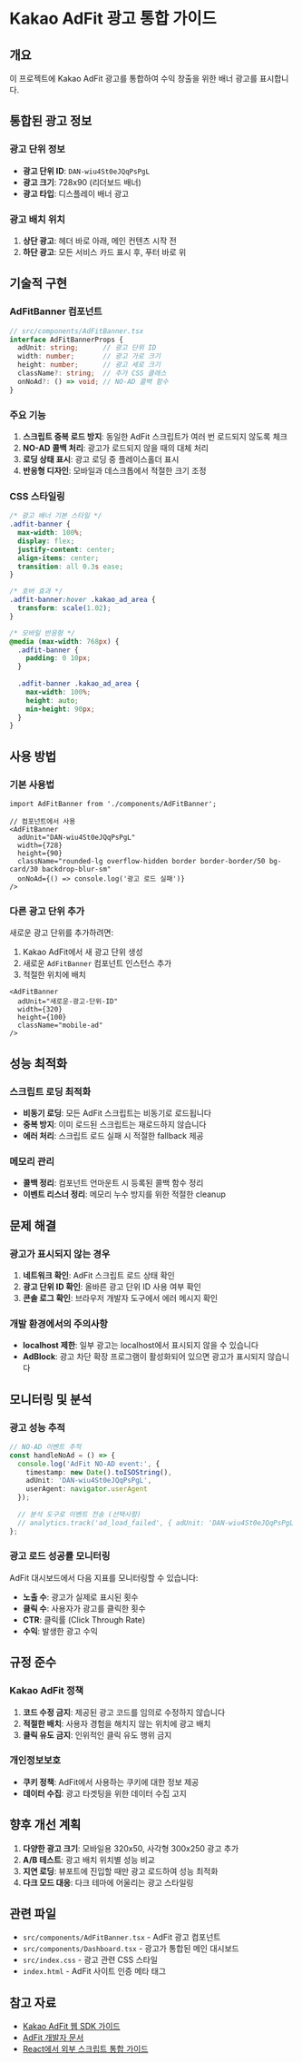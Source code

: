 # Kakao AdFit 광고 통합 가이드

## 개요

이 프로젝트에 Kakao AdFit 광고를 통합하여 수익 창출을 위한 배너 광고를 표시합니다.

## 통합된 광고 정보

### 광고 단위 정보
- **광고 단위 ID**: `DAN-wiu4St0eJQqPsPgL`
- **광고 크기**: 728x90 (리더보드 배너)
- **광고 타입**: 디스플레이 배너 광고

### 광고 배치 위치

1. **상단 광고**: 헤더 바로 아래, 메인 컨텐츠 시작 전
2. **하단 광고**: 모든 서비스 카드 표시 후, 푸터 바로 위

## 기술적 구현

### AdFitBanner 컴포넌트

```typescript
// src/components/AdFitBanner.tsx
interface AdFitBannerProps {
  adUnit: string;      // 광고 단위 ID
  width: number;       // 광고 가로 크기
  height: number;      // 광고 세로 크기
  className?: string;  // 추가 CSS 클래스
  onNoAd?: () => void; // NO-AD 콜백 함수
}
```

### 주요 기능

1. **스크립트 중복 로드 방지**: 동일한 AdFit 스크립트가 여러 번 로드되지 않도록 체크
2. **NO-AD 콜백 처리**: 광고가 로드되지 않을 때의 대체 처리
3. **로딩 상태 표시**: 광고 로딩 중 플레이스홀더 표시
4. **반응형 디자인**: 모바일과 데스크톱에서 적절한 크기 조정

### CSS 스타일링

```css
/* 광고 배너 기본 스타일 */
.adfit-banner {
  max-width: 100%;
  display: flex;
  justify-content: center;
  align-items: center;
  transition: all 0.3s ease;
}

/* 호버 효과 */
.adfit-banner:hover .kakao_ad_area {
  transform: scale(1.02);
}

/* 모바일 반응형 */
@media (max-width: 768px) {
  .adfit-banner {
    padding: 0 10px;
  }
  
  .adfit-banner .kakao_ad_area {
    max-width: 100%;
    height: auto;
    min-height: 90px;
  }
}
```

## 사용 방법

### 기본 사용법

```tsx
import AdFitBanner from './components/AdFitBanner';

// 컴포넌트에서 사용
<AdFitBanner 
  adUnit="DAN-wiu4St0eJQqPsPgL"
  width={728}
  height={90}
  className="rounded-lg overflow-hidden border border-border/50 bg-card/30 backdrop-blur-sm"
  onNoAd={() => console.log('광고 로드 실패')}
/>
```

### 다른 광고 단위 추가

새로운 광고 단위를 추가하려면:

1. Kakao AdFit에서 새 광고 단위 생성
2. 새로운 `AdFitBanner` 컴포넌트 인스턴스 추가
3. 적절한 위치에 배치

```tsx
<AdFitBanner 
  adUnit="새로운-광고-단위-ID"
  width={320}
  height={100}
  className="mobile-ad"
/>
```

## 성능 최적화

### 스크립트 로딩 최적화

- **비동기 로딩**: 모든 AdFit 스크립트는 비동기로 로드됩니다
- **중복 방지**: 이미 로드된 스크립트는 재로드하지 않습니다
- **에러 처리**: 스크립트 로드 실패 시 적절한 fallback 제공

### 메모리 관리

- **콜백 정리**: 컴포넌트 언마운트 시 등록된 콜백 함수 정리
- **이벤트 리스너 정리**: 메모리 누수 방지를 위한 적절한 cleanup

## 문제 해결

### 광고가 표시되지 않는 경우

1. **네트워크 확인**: AdFit 스크립트 로드 상태 확인
2. **광고 단위 ID 확인**: 올바른 광고 단위 ID 사용 여부 확인
3. **콘솔 로그 확인**: 브라우저 개발자 도구에서 에러 메시지 확인

### 개발 환경에서의 주의사항

- **localhost 제한**: 일부 광고는 localhost에서 표시되지 않을 수 있습니다
- **AdBlock**: 광고 차단 확장 프로그램이 활성화되어 있으면 광고가 표시되지 않습니다

## 모니터링 및 분석

### 광고 성능 추적

```typescript
// NO-AD 이벤트 추적
const handleNoAd = () => {
  console.log('AdFit NO-AD event:', {
    timestamp: new Date().toISOString(),
    adUnit: 'DAN-wiu4St0eJQqPsPgL',
    userAgent: navigator.userAgent
  });
  
  // 분석 도구로 이벤트 전송 (선택사항)
  // analytics.track('ad_load_failed', { adUnit: 'DAN-wiu4St0eJQqPsPgL' });
};
```

### 광고 로드 성공률 모니터링

AdFit 대시보드에서 다음 지표를 모니터링할 수 있습니다:

- **노출 수**: 광고가 실제로 표시된 횟수
- **클릭 수**: 사용자가 광고를 클릭한 횟수  
- **CTR**: 클릭률 (Click Through Rate)
- **수익**: 발생한 광고 수익

## 규정 준수

### Kakao AdFit 정책

1. **코드 수정 금지**: 제공된 광고 코드를 임의로 수정하지 않습니다
2. **적절한 배치**: 사용자 경험을 해치지 않는 위치에 광고 배치
3. **클릭 유도 금지**: 인위적인 클릭 유도 행위 금지

### 개인정보보호

- **쿠키 정책**: AdFit에서 사용하는 쿠키에 대한 정보 제공
- **데이터 수집**: 광고 타겟팅을 위한 데이터 수집 고지

## 향후 개선 계획

1. **다양한 광고 크기**: 모바일용 320x50, 사각형 300x250 광고 추가
2. **A/B 테스트**: 광고 배치 위치별 성능 비교
3. **지연 로딩**: 뷰포트에 진입할 때만 광고 로드하여 성능 최적화
4. **다크 모드 대응**: 다크 테마에 어울리는 광고 스타일링

## 관련 파일

- `src/components/AdFitBanner.tsx` - AdFit 광고 컴포넌트
- `src/components/Dashboard.tsx` - 광고가 통합된 메인 대시보드
- `src/index.css` - 광고 관련 CSS 스타일
- `index.html` - AdFit 사이트 인증 메타 태그

## 참고 자료

- [Kakao AdFit 웹 SDK 가이드](https://github.com/adfit/adfit-web-sdk)
- [AdFit 개발자 문서](https://adfit.kakao.com/)
- [React에서 외부 스크립트 통합 가이드](https://react.dev/reference/react-dom/components/script) 